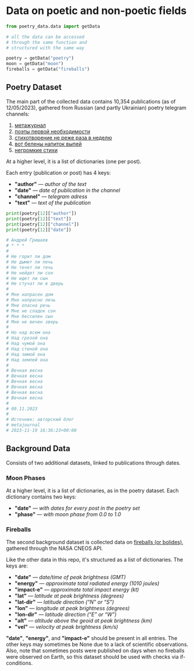 # Data on poetic and non-poetic fields

```python
from poetry_data.data import getData

# all the data can be accessed
# through the same function and
# structured with the same way

poetry = getData("poetry")
moon = getData("moon")
fireballs = getData("fireballs")
```

## Poetry Dataset

The main part of the collected data contains 10,354 publications (as of 12/05/2023), gathered from Russian (and partly Ukrainian) poetry telegram channels:

1. [метажурнал](https://t.me/metajournal)
2. [поэты первой необходимости](https://t.me/essentialpoetry)
3. [стихотворение не реже раза в неделю](https://t.me/nerejeraza)
4. [вот белены напиток выпей](https://t.me/votbnv)
5. [негромкие стихи](https://t.me/quite_poetry)

At a higher level, it is a list of dictionaries (one per post).

Each entry (publication or post) has 4 keys:

- **"author"** _— author of the text_
- **"date"** _— date of publication in the channel_
- **"channel"** _— telegram adress_
- **"text"** _— text of the publication_

```python
print(poetry[12]["author"])
print(poetry[12]["text"])
print(poetry[12]["channel"])
print(poetry[12]["date"])

# Андрей Гришаев
# * * *
# 
# Не горит ли дом
# Не дымит ли печь
# Не течет ли течь
# Не нейдет ли сон
# Не идет ли сын
# Не стучат ли в дверь
# 
# Мне напрасен дом
# Мне напрасно лечь
# Мне опасна речь
# Мне не сладок сон
# Мне бессилен сын
# Мне не вечен зверь
# 
# Но над всем она
# Над грозой она
# Над чумой она
# Над стеной она
# Над зимой она
# Над землей она
# 
# Вечная весна
# Вечная весна
# Вечная весна
# Вечная весна
# Вечная весна
# Вечная весна
# 
# 09.11.2023
# 
# Источник: авторский блог
# metajournal
# 2023-11-19 16:36:23+00:00
```

## Background Data

Consists of two additional datasets, linked to publications through dates.

### Moon Phases

At a higher level, it is a list of dictionaries, as in the poetry dataset. Each dictionary contains two keys:

- **"date"** _— with dates for every post in the poetry set_
- **"phase"** _— with moon phase from 0.0 to 1.0_

### Fireballs

The second background dataset is collected data on [fireballs (or bolides)](https://cneos.jpl.nasa.gov/fireballs/intro.html), gathered through the NASA CNEOS API.

Like the other data in this repo, it's structured as a list of dictionaries. The keys are:

- **"date"** _— date/time of peak brightness (GMT)_
- **"energy"** _— approximate total radiated energy (1010 joules)_
- **"impact-e"** _— approximate total impact energy (kt)_
- **"lat"** _— latitude at peak brightness (degrees)_
- **"lat-dir"** _— latitude direction (“N” or “S”)_
- **"lon"** _— longitude at peak brightness (degrees)_
- **"lon-dir"** _— latitude direction (“E” or “W”)_
- **"alt"** _— altitude above the geoid at peak brightness (km)_
- **"vel"** _— velocity at peak brightness (km/s)_

**"date"**, **"energy"**, and **"impact-e"** should be present in all entries. The other keys may sometimes be None due to a lack of scientific observations. Also, note that sometimes posts were published on days when no fireballs were observed on Earth, so this dataset should be used with checks via if-conditions.